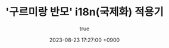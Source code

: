 ---
title: "'구르미랑 반모' i18n(국제화) 적용기"
author:
  name: 저자

date: 2023-08-23 17:27:00 +0900
categories: [cybersecurity]
tags: [security appliance]
---